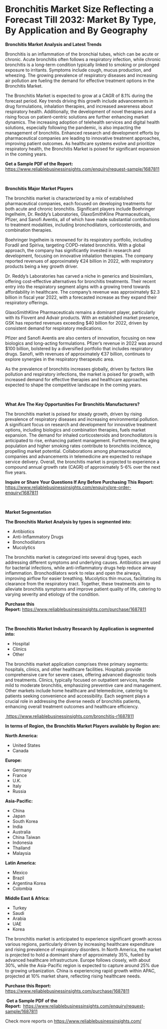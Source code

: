 <p><h1>Bronchitis Market Size Reflecting a Forecast Till 2032: Market By Type, By Application and By Geography</h1></p><p><strong>Bronchitis Market Analysis and Latest Trends</strong></p>
<p><p>Bronchitis is an inflammation of the bronchial tubes, which can be acute or chronic. Acute bronchitis often follows a respiratory infection, while chronic bronchitis is a long-term condition typically linked to smoking or prolonged exposure to irritants. Symptoms include cough, mucus production, and wheezing. The growing prevalence of respiratory diseases and increasing air pollution are fueling the demand for effective treatment options in the Bronchitis Market.</p><p>The Bronchitis Market is expected to grow at a CAGR of 8.1% during the forecast period. Key trends driving this growth include advancements in drug formulations, inhalation therapies, and increased awareness about respiratory health. Additionally, the development of novel therapies and a rising focus on patient-centric solutions are further enhancing market dynamics. The increasing adoption of telehealth services and digital health solutions, especially following the pandemic, is also impacting the management of bronchitis. Enhanced research and development efforts by pharmaceutical companies are leading to innovative treatment approaches, improving patient outcomes. As healthcare systems evolve and prioritize respiratory health, the Bronchitis Market is poised for significant expansion in the coming years.</p></p>
<p><strong>Get a Sample PDF of the Report:&nbsp;</strong> <a href="https://www.reliablebusinessinsights.com/enquiry/request-sample/1687811?utm_campaign=2253&utm_medium=2&utm_source=Github&utm_content=ia&utm_term=03032025&utm_id=bronchitis">https://www.reliablebusinessinsights.com/enquiry/request-sample/1687811</a></p>
<p>&nbsp;</p>
<p><strong>Bronchitis Major Market Players</strong></p>
<p><p>The bronchitis market is characterized by a mix of established pharmaceutical companies, each focused on developing treatments for both acute and chronic bronchitis. Significant players include Boehringer Ingelheim, Dr. Reddy’s Laboratories, GlaxoSmithKline Pharmaceuticals, Pfizer, and Sanofi Aventis, all of which have made substantial contributions to treatment modalities, including bronchodilators, corticosteroids, and combination therapies.</p><p>Boehringer Ingelheim is renowned for its respiratory portfolio, including Foradil and Spiriva, targeting COPD-related bronchitis. With a global approach, the company has significantly invested in research and development, focusing on innovative inhalation therapies. The company reported revenues of approximately €24 billion in 2022, with respiratory products being a key growth driver.</p><p>Dr. Reddy’s Laboratories has carved a niche in generics and biosimilars, offering cost-effective alternatives for bronchitis treatments. Their recent entry into the respiratory segment aligns with a growing trend towards affordability in healthcare. The company’s revenue was approximately $2.3 billion in fiscal year 2022, with a forecasted increase as they expand their respiratory offerings.</p><p>GlaxoSmithKline Pharmaceuticals remains a dominant player, particularly with its Flovent and Advair products. With an established market presence, GSK has reported revenues exceeding $40 billion for 2022, driven by consistent demand for respiratory medications.</p><p>Pfizer and Sanofi Aventis are also centers of innovation, focusing on new biologics and long-acting formulations. Pfizer’s revenue in 2022 was around $100 billion, bolstered by a diversified portfolio that includes respiratory drugs. Sanofi, with revenues of approximately €37 billion, continues to explore synergies in the respiratory therapeutic area.</p><p>As the prevalence of bronchitis increases globally, driven by factors like pollution and respiratory infections, the market is poised for growth, with increased demand for effective therapies and healthcare approaches expected to shape the competitive landscape in the coming years.</p></p>
<p>&nbsp;</p>
<p><strong>What Are The Key Opportunities For Bronchitis Manufacturers?</strong></p>
<p><p>The bronchitis market is poised for steady growth, driven by rising prevalence of respiratory diseases and increasing environmental pollution. A significant focus on research and development for innovative treatment options, including biologics and combination therapies, fuels market expansion. The demand for inhaled corticosteroids and bronchodilators is anticipated to rise, enhancing patient management. Furthermore, the aging population and higher smoking rates contribute to bronchitis incidence, propelling market potential. Collaborations among pharmaceutical companies and advancements in telemedicine are expected to reshape service delivery. Overall, the bronchitis market is projected to experience a compound annual growth rate (CAGR) of approximately 5-6% over the next five years.</p></p>
<p><strong>Inquire or Share Your Questions If Any Before Purchasing This Report:</strong> <a href="https://www.reliablebusinessinsights.com/enquiry/pre-order-enquiry/1687811?utm_campaign=2253&utm_medium=2&utm_source=Github&utm_content=ia&utm_term=03032025&utm_id=bronchitis">https://www.reliablebusinessinsights.com/enquiry/pre-order-enquiry/1687811</a></p>
<p>&nbsp;</p>
<p><strong>Market Segmentation</strong></p>
<p><strong>The Bronchitis Market Analysis by types is segmented into:</strong></p>
<p><ul><li>Antibiotics</li><li>Anti-Inflammatory Drugs</li><li>Bronchodilators</li><li>Mucolytics</li></ul></p>
<p><p>The bronchitis market is categorized into several drug types, each addressing different symptoms and underlying causes. Antibiotics are used for bacterial infections, while anti-inflammatory drugs help reduce airway inflammation. Bronchodilators work to relax and open the airways, improving airflow for easier breathing. Mucolytics thin mucus, facilitating its clearance from the respiratory tract. Together, these treatments aim to alleviate bronchitis symptoms and improve patient quality of life, catering to varying severity and etiology of the condition.</p></p>
<p><strong>Purchase this Report:&nbsp;</strong><a href="https://www.reliablebusinessinsights.com/purchase/1687811?utm_campaign=2253&utm_medium=2&utm_source=Github&utm_content=ia&utm_term=03032025&utm_id=bronchitis">https://www.reliablebusinessinsights.com/purchase/1687811</a></p>
<p>&nbsp;</p>
<p><strong>The Bronchitis Market Industry Research by Application is segmented into:</strong></p>
<p><ul><li>Hospital</li><li>Clinics</li><li>Other</li></ul></p>
<p><p>The bronchitis market application comprises three primary segments: hospitals, clinics, and other healthcare facilities. Hospitals provide comprehensive care for severe cases, offering advanced diagnostic tools and treatments. Clinics, typically focused on outpatient services, handle mild to moderate bronchitis, emphasizing preventive care and management. Other markets include home healthcare and telemedicine, catering to patients seeking convenience and accessibility. Each segment plays a crucial role in addressing the diverse needs of bronchitis patients, enhancing overall treatment outcomes and healthcare efficiency.</p></p>
<p><a href="https://www.reliablebusinessinsights.com/bronchitis-r1687811?utm_campaign=2253&utm_medium=2&utm_source=Github&utm_content=ia&utm_term=03032025&utm_id=bronchitis">&nbsp;https://www.reliablebusinessinsights.com/bronchitis-r1687811</a></p>
<p><strong>In terms of Region, the Bronchitis Market Players available by Region are:</strong></p>
<p>
    <p> <strong> North America: </strong>
        <ul>
            <li>United States</li>
            <li>Canada</li>
        </ul>
        </p> 
    <p> <strong> Europe: </strong>
        <ul>
            <li>Germany</li>
            <li>France</li>
            <li>U.K.</li>
            <li>Italy</li>
            <li>Russia</li>
        </ul>
        </p> 
    <p> <strong> Asia-Pacific: </strong>
        <ul>
            <li>China</li>
            <li>Japan</li>
            <li>South Korea</li>
            <li>India</li>
            <li>Australia</li>
            <li>China Taiwan</li>
            <li>Indonesia</li>
            <li>Thailand</li>
            <li>Malaysia</li>
        </ul>
        </p> 
    <p> <strong> Latin America: </strong>
        <ul>
            <li>Mexico</li>
            <li>Brazil</li>
            <li>Argentina Korea</li>
            <li>Colombia</li>
        </ul>
        </p> 
    <p> <strong> Middle East & Africa: </strong>
        <ul>
            <li>Turkey</li>
            <li>Saudi</li>
            <li>Arabia</li>
            <li>UAE</li>
            <li>Korea</li>
        </ul>
    </p>
    </p>
<p><p>The bronchitis market is anticipated to experience significant growth across various regions, particularly driven by increasing healthcare expenditure and rising prevalence of respiratory disorders. In North America, the market is projected to hold a dominant share of approximately 35%, fueled by advanced healthcare infrastructure. Europe follows closely, with about 30%, while the Asia-Pacific region is expected to capture around 25% due to growing urbanization. China is experiencing rapid growth within APAC, projected at 10% market share, reflecting rising healthcare needs.</p></p>
<p><strong>Purchase this Report: </strong><a href="https://www.reliablebusinessinsights.com/purchase/1687811?utm_campaign=2253&utm_medium=2&utm_source=Github&utm_content=ia&utm_term=03032025&utm_id=bronchitis">https://www.reliablebusinessinsights.com/purchase/1687811</a></p>
<p>&nbsp;<strong>Get a Sample PDF of the Report:&nbsp;&nbsp;</strong><a href="https://www.reliablebusinessinsights.com/enquiry/request-sample/1687811?utm_campaign=2253&utm_medium=2&utm_source=Github&utm_content=ia&utm_term=03032025&utm_id=bronchitis">https://www.reliablebusinessinsights.com/enquiry/request-sample/1687811</a></p>
<p><strong></strong></p>
<p>Check more reports on <a href="https://www.reliablebusinessinsights.com/?utm_campaign=2253&utm_medium=2&utm_source=Github&utm_content=ia&utm_term=03032025&utm_id=bronchitis">https://www.reliablebusinessinsights.com/</a></p>